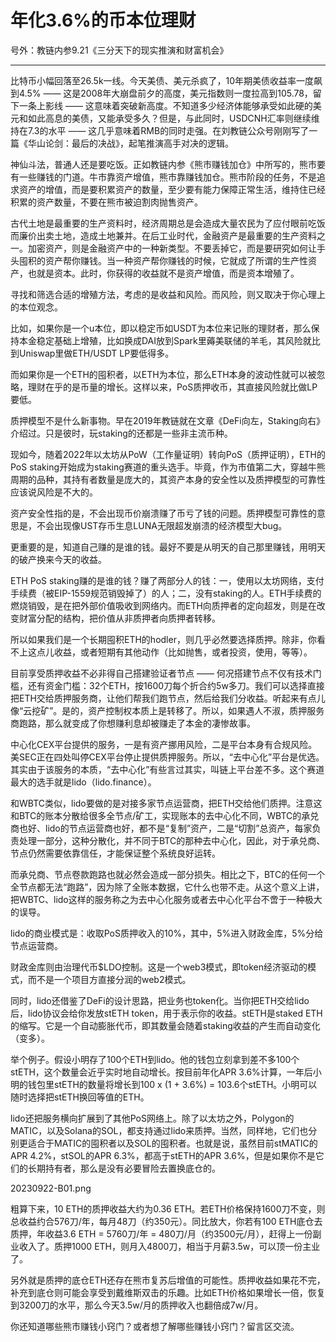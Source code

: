# 年化3.6%的币本位理财

号外：教链内参9.21《三分天下的现实推演和财富机会》

---

比特币小幅回落至26.5k一线。今天美债、美元杀疯了，10年期美债收益率一度飙到4.5% —— 这是2008年大崩盘前夕的高度，美元指数则一度拉高到105.78，留下一条上影线 —— 这意味着突破新高度。不知道多少经济体能够承受如此硬的美元和如此高息的美债，又能承受多久？但是，与此同时，USDCNH汇率则继续维持在7.3的水平 —— 这几乎意味着RMB的同时走强。在刘教链公众号刚刚写了一篇《华山论剑：最后的决战》，起笔推演高手对决的逻辑。

神仙斗法，普通人还是要吃饭。正如教链内参《熊市赚钱加仓》中所写的，熊市要有一些赚钱的门道。牛市靠资产增值，熊市靠赚钱加仓。熊市阶段的任务，不是追求资产的增值，而是要积累资产的数量，至少要有能力保障正常生活，维持住已经积累的资产数量，不要在熊市被迫割肉抛售资产。

古代土地是最重要的生产资料时，经济周期总是会造成大量农民为了应付眼前吃饭而廉价出卖土地，造成土地兼并。在后工业时代，金融资产是最重要的生产资料之一。加密资产，则是金融资产中的一种新类型。不要丢掉它，而是要研究如何让手头囤积的资产帮你赚钱。当一种资产帮你赚钱的时候，它就成了所谓的生产性资产，也就是资本。此时，你获得的收益就不是资产增值，而是资本增殖了。

寻找和筛选合适的增殖方法，考虑的是收益和风险。而风险，则又取决于你心理上的本位观念。

比如，如果你是一个u本位，即以稳定币如USDT为本位来记账的理财者，那么保持本金稳定基础上增殖，比如换成DAI放到Spark里薅美联储的羊毛，其风险就比到Uniswap里做ETH/USDT LP要低得多。

而如果你是一个ETH的囤积者，以ETH为本位，那么ETH本身的波动性就可以被忽略，理财在乎的是币量的增长。这样以来，PoS质押收币，其直接风险就比做LP要低。

质押模型不是什么新事物。早在2019年教链就在文章《DeFi向左，Staking向右》介绍过。只是彼时，玩staking的还都是一些非主流币种。

现如今，随着2022年以太坊从PoW（工作量证明）转向PoS（质押证明），ETH的PoS staking开始成为staking赛道的重头选手。毕竟，作为市值第二大，穿越牛熊周期的品种，其持有者数量是庞大的，其资产本身的安全性以及质押模型的可靠性应该说风险是不大的。

资产安全性指的是，不会出现币价崩溃赚了币亏了钱的问题。质押模型可靠性的意思是，不会出现像UST存币生息LUNA无限超发崩溃的经济模型大bug。

更重要的是，知道自己赚的是谁的钱。最好不要是从明天的自己那里赚钱，用明天的破产换来今天的收益。

ETH PoS staking赚的是谁的钱？赚了两部分人的钱：一，使用以太坊网络，支付手续费（被EIP-1559规范销毁掉了）的人；二，没有staking的人。ETH手续费的燃烧销毁，是在把外部价值吸收到网络内。而ETH向质押者的定向超发，则是在改变财富分配的结构，把价值从非质押者向质押者转移。

所以如果我们是一个长期囤积ETH的hodler，则几乎必然要选择质押。除非，你看不上这点儿收益，或者短期有其他动作（比如抛售，或者投资，使用，等等）。

目前享受质押收益不必非得自己搭建验证者节点 —— 何况搭建节点不仅有技术门槛，还有资金门槛：32个ETH，按1600刀每个折合约5w多刀。我们可以选择直接把ETH交给质押服务商，让他们帮我们跑节点，然后给我们分收益。听起来有点儿像“云挖矿”。是的，资产控制权本质上是转移了。所以，如果遇人不淑，质押服务商跑路，那么就变成了你想赚利息却被赚走了本金的凄惨故事。

中心化CEX平台提供的服务，一是有资产挪用风险，二是平台本身有合规风险。美SEC正在四处叫停CEX平台停止提供质押服务。所以，“去中心化”平台是优选。其实由于该服务的本质，“去中心化”有些言过其实，叫链上平台差不多。这个赛道最大的选手就是lido（lido.finance）。

和WBTC类似，lido要做的是对接多家节点运营商，把ETH交给他们质押。注意这和BTC的账本分散给很多全节点/矿工，实现账本的去中心化不同，WBTC的承兑商也好、lido的节点运营商也好，都不是“复制”资产，二是“切割”总资产，每家负责处理一部分，这种分散化，并不同于BTC的那种去中心化，因此，对于承兑商、节点仍然需要依靠信任，才能保证整个系统良好运转。 

而承兑商、节点卷款跑路也就必然会造成一部分损失。相比之下，BTC的任何一个全节点都无法“跑路”，因为除了全账本数据，它什么也带不走。从这个意义上讲，把WBTC、lido这样的服务称之为去中心化服务或者去中心化平台不啻于一种极大的误导。

lido的商业模式是：收取PoS质押收入的10%，其中，5%进入财政金库，5%分给节点运营商。

财政金库则由治理代币$LDO控制。这是一个web3模式，即token经济驱动的模式，而不是一个项目方直接分润的web2模式。

同时，lido还借鉴了DeFi的设计思路，把业务也token化。当你把ETH交给lido后，lido协议会给你发放stETH token，用于表示你的收益。stETH是staked ETH的缩写。它是一个自动膨胀代币，即其数量会随着staking收益的产生而自动变化（变多）。

举个例子。假设小明存了100个ETH到lido。他的钱包立刻拿到差不多100个stETH，这个数量会近乎实时地自动增长。按目前年化APR 3.6%计算，一年后小明的钱包里stETH的数量将增长到100 x (1 + 3.6%) = 103.6个stETH。小明可以随时选择把stETH换回等值的ETH。

lido还把服务横向扩展到了其他PoS网络上。除了以太坊之外，Polygon的MATIC，以及Solana的SOL，都支持通过lido来质押。当然，同样地，它们也分别更适合于MATIC的囤积者以及SOL的囤积者。也就是说，虽然目前stMATIC的APR 4.2%，stSOL的APR 6.3%，都高于stETH的APR 3.6%，但是如果你不是它们的长期持有者，那么是没有必要冒险去置换底仓的。

20230922-B01.png

粗算下来，10 ETH的质押收益大约为0.36 ETH。若ETH价格保持1600刀不变，则总收益约合576刀/年，每月48刀（约350元）。同比放大，你若有100 ETH底仓去质押，年收益3.6 ETH = 5760刀/年 = 480刀/月（约3500元/月），赶得上一份副业收入了。质押1000 ETH，则月入4800刀，相当于月薪3.5w，可以顶一份主业了。

另外就是质押的底仓ETH还存在熊市复苏后增值的可能性。质押收益如果花不完，补充到底仓则可能会享受到戴维斯双击的乐趣。比如ETH价格如果增长一倍，恢复到3200刀的水平，那么今天3.5w/月的质押收入也翻倍成7w/月。

你还知道哪些熊市赚钱小窍门？或者想了解哪些赚钱小窍门？留言区交流。
